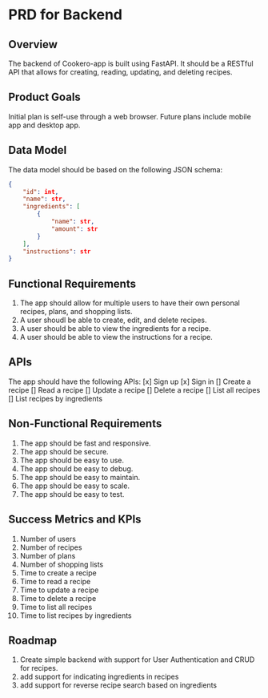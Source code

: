 # PRD for Backend

## Overview
The backend of Cookero-app is built using FastAPI. It should be a RESTful API that allows for creating, reading, updating, and deleting recipes.

## Product Goals
Initial plan is self-use through a web browser. Future plans include mobile app and desktop app.

## Data Model
The data model should be based on the following JSON schema:
```json
{
    "id": int,
    "name": str,
    "ingredients": [
        {
            "name": str,
            "amount": str
        }
    ],
    "instructions": str
}
```

## Functional Requirements
1. The app should allow for multiple users to have their own personal recipes, plans, and shopping lists.
2. A user shoudl be able to create, edit, and delete recipes.
3. A user should be able to view the ingredients for a recipe.
4. A user should be able to view the instructions for a recipe.

## APIs
The app should have the following APIs:
[x] Sign up
[x] Sign in
[] Create a recipe
[] Read a recipe
[] Update a recipe
[] Delete a recipe
[] List all recipes
[] List recipes by ingredients

## Non-Functional Requirements
1. The app should be fast and responsive.
2. The app should be secure.
3. The app should be easy to use.
4. The app should be easy to debug.
5. The app should be easy to maintain.
6. The app should be easy to scale.
7. The app should be easy to test.

## Success Metrics and KPIs
1. Number of users
2. Number of recipes
3. Number of plans
4. Number of shopping lists
5. Time to create a recipe
6. Time to read a recipe
7. Time to update a recipe
8. Time to delete a recipe
9. Time to list all recipes
10. Time to list recipes by ingredients

## Roadmap
1. Create simple backend with support for User Authentication and CRUD for recipes.
2. add support for indicating ingredients in recipes
3. add support for reverse recipe search based on ingredients